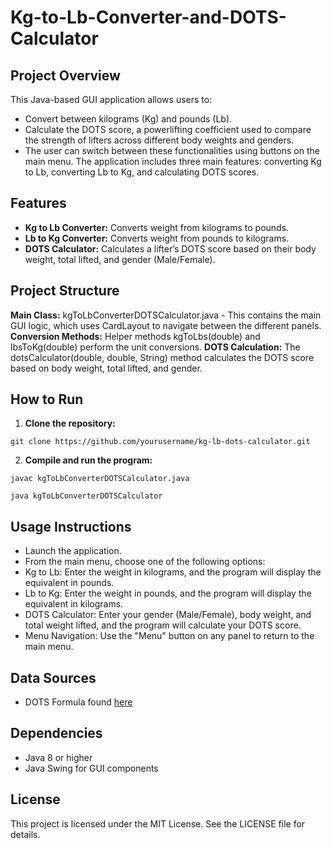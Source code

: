 # Kg-to-Lb-Converter-and-DOTS-Calculator
## Project Overview
This Java-based GUI application allows users to:
- Convert between kilograms (Kg) and pounds (Lb).
- Calculate the DOTS score, a powerlifting coefficient used to compare the strength of lifters across different body weights and genders.
- The user can switch between these functionalities using buttons on the main menu. The application includes three main features: converting Kg to Lb, converting Lb to Kg, and 
  calculating DOTS scores.

## Features
- **Kg to Lb Converter:** Converts weight from kilograms to pounds.
- **Lb to Kg Converter:** Converts weight from pounds to kilograms.
- **DOTS Calculator:** Calculates a lifter’s DOTS score based on their body weight, total lifted, and gender (Male/Female).
  
## Project Structure
**Main Class:** kgToLbConverterDOTSCalculator.java - This contains the main GUI logic, which uses CardLayout to navigate between the different panels.
**Conversion Methods:** Helper methods kgToLbs(double) and lbsToKg(double) perform the unit conversions.
**DOTS Calculation:** The dotsCalculator(double, double, String) method calculates the DOTS score based on body weight, total lifted, and gender.

## How to Run
1. **Clone the repository:**

`git clone https://github.com/yourusername/kg-lb-dots-calculator.git`

2. **Compile and run the program:**

`javac kgToLbConverterDOTSCalculator.java`

`java kgToLbConverterDOTSCalculator`

## Usage Instructions
- Launch the application.
- From the main menu, choose one of the following options:
- Kg to Lb: Enter the weight in kilograms, and the program will display the equivalent in pounds.
- Lb to Kg: Enter the weight in pounds, and the program will display the equivalent in kilograms.
- DOTS Calculator: Enter your gender (Male/Female), body weight, and total weight lifted, and the program will calculate your DOTS score.
- Menu Navigation: Use the "Menu" button on any panel to return to the main menu.

## Data Sources
- DOTS Formula found [here](https://www.powerlifting.sport/fileadmin/ipf/data/ipf-formula/Models_Evaluation-I-2020.pdf)
  
## Dependencies
- Java 8 or higher
- Java Swing for GUI components

## License
This project is licensed under the MIT License. See the LICENSE file for details.

